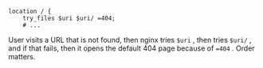 ```
location / {  
    try_files $uri $uri/ =404;
    # ...
```

User visits a URL that is not found, then nginx tries `$uri` , then tries `$uri/` , and if that fails, then it opens the default 404 page because of `=404` . Order matters.
